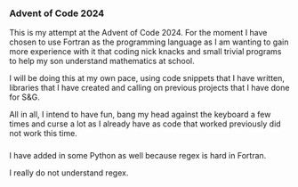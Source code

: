 ### Advent of Code 2024

This is my attempt at the Advent of Code 2024.  For the moment I have chosen to use Fortran as the programming language as I am wanting to gain more experience with it that coding nick knacks and small trivial programs to help my son understand mathematics at school.

I will be doing this at my own pace, using code snippets that I have written, libraries that I have created and calling on previous projects that I have done for S&G.

All in all, I intend to have fun, bang my head against the keyboard a few times and curse a lot as I already have as code that worked previously did not work this time.

###

I have added in some Python as well because regex is hard in Fortran.

I really do not understand regex.